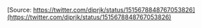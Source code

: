 [Source: https://twitter.com/diprjk/status/1515678848767053826](https://twitter.com/diprjk/status/1515678848767053826)